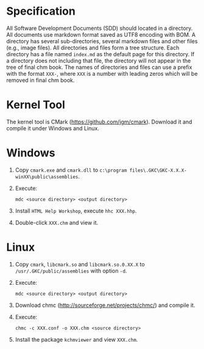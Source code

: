 ﻿<!--
#
# Copyright (c) 2015, Xin YUAN, courses of Zhejiang University
# All rights reserved.
#
# This program is free software; you can redistribute it and/or
# modify it under the terms of the 2-Clause BSD License.
#
# Author contact information:
#   yxxinyuan@zju.edu.cn
#
-->

# Specification

All Software Development Documents (SDD) should located in a directory.
All documents use markdown format saved as UTF8 encoding with BOM.
A directory has several sub-directories, several markdown files and other files (e.g., image files).
All directories and files form a tree structure.
Each directory has a file named `index.md` as the default page for this directory.
If a directory does not including that file, the directory will not appear in the tree of final chm book.
The names of directories and files can use a prefix with the format `XXX-`, where `XXX` is a number with leading zeros which will be removed in final chm book.

# Kernel Tool

The kernel tool is CMark (https://github.com/jgm/cmark).
Download it and compile it under Windows and Linux.

# Windows

1. Copy `cmark.exe` and `cmark.dll` to `c:\program files\.GKC\GKC-X.X.X-winXX\public\assemblies`.

1. Execute:

	``
mdc <source directory> <output directory>
``

1. Install `HTML Help Workshop`, execute `hhc XXX.hhp`.

1. Double-click `XXX.chm` and view it.

# Linux

1. Copy `cmark`, `libcmark.so` and `libcmark.so.0.XX.X` to `/usr/.GKC/public/assemblies` with option `-d`.

1. Execute:

	``
mdc <source directory> <output directory>
``

1. Download chmc (http://sourceforge.net/projects/chmc/) and compile it.

1. Execute:

	``
chmc -c XXX.conf -o XXX.chm <source directory>
``

1. Install the package `kchmviewer` and view `XXX.chm`.
